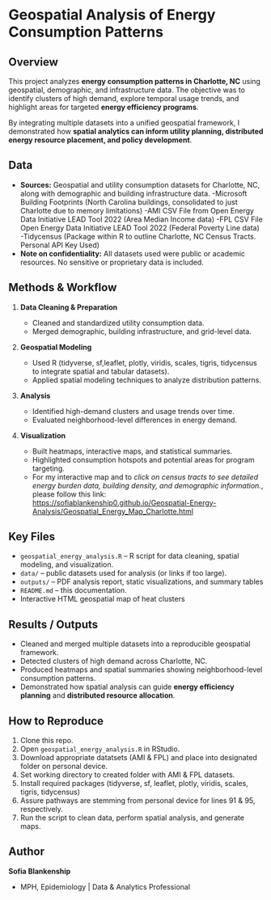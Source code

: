 # Geospatial Analysis of Energy Consumption Patterns  

## Overview  
This project analyzes **energy consumption patterns in Charlotte, NC** using geospatial, demographic, and infrastructure data. The objective was to identify clusters of high demand, explore temporal usage trends, and highlight areas for targeted **energy efficiency programs**.  

By integrating multiple datasets into a unified geospatial framework, I demonstrated how **spatial analytics can inform utility planning, distributed energy resource placement, and policy development**.  

## Data  
- **Sources:** Geospatial and utility consumption datasets for Charlotte, NC, along with demographic and building infrastructure data.
  -Microsoft Building Footprints (North Carolina buildings, consolidated to just Charlotte due to memory limitations)
  -AMI CSV File from Open Energy Data Initiative LEAD Tool 2022 (Area Median Income data)
  -FPL CSV File Open Energy Data Initiative LEAD Tool 2022 (Federal Poverty Line data)
  -Tidycensus (Package within R to outline Charlotte, NC Census Tracts. Personal API Key Used)  
- **Note on confidentiality:** All datasets used were public or academic resources. No sensitive or proprietary data is included.  

## Methods & Workflow  
1. **Data Cleaning & Preparation**  
   - Cleaned and standardized utility consumption data.  
   - Merged demographic, building infrastructure, and grid-level data.  

2. **Geospatial Modeling**  
   - Used R (tidyverse, sf,leaflet, plotly, viridis, scales, tigris, tidycensus to integrate spatial and tabular datasets).  
   - Applied spatial modeling techniques to analyze distribution patterns.  

3. **Analysis**  
   - Identified high-demand clusters and usage trends over time.  
   - Evaluated neighborhood-level differences in energy demand.  

4. **Visualization**  
   - Built heatmaps, interactive maps, and statistical summaries.  
   - Highlighted consumption hotspots and potential areas for program targeting.
   - For my interactive map and to *click on census tracts to see detailed energy burden data, building density, and demographic information.*, please follow this link: https://sofiablankenship0.github.io/Geospatial-Energy-Analysis/Geospatial_Energy_Map_Charlotte.html 

## Key Files  
- `geospatial_energy_analysis.R` – R script for data cleaning, spatial modeling, and visualization.  
- `data/` – public datasets used for analysis (or links if too large).  
- `outputs/` – PDF analysis report, static visualizations, and summary tables 
- `README.md` – this documentation.
- Interactive HTML geospatial map of heat clusters
  
## Results / Outputs  
- Cleaned and merged multiple datasets into a reproducible geospatial framework.  
- Detected clusters of high demand across Charlotte, NC.  
- Produced heatmaps and spatial summaries showing neighborhood-level consumption patterns.  
- Demonstrated how spatial analysis can guide **energy efficiency planning** and **distributed resource allocation**.  

## How to Reproduce  
1. Clone this repo.  
2. Open `geospatial_energy_analysis.R` in RStudio.
3. Download appropriate datatsets (AMI & FPL) and place into designated folder on personal device.
4. Set working directory to created folder with AMI & FPL datasets. 
5. Install required packages (tidyverse, sf, leaflet, plotly, viridis, scales, tigris, tidycensus)
6. Assure pathways are stemming from personal device for lines 91 & 95, respectively. 
7. Run the script to clean data, perform spatial analysis, and generate maps.  

## Author  
**Sofia Blankenship**  
- MPH, Epidemiology | Data & Analytics Professional  
